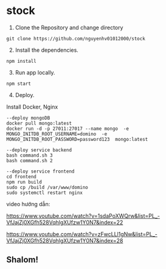 # stock

1. Clone the Repository and change directory

```
git clone https://github.com/nguyenhv01012000/stock
```

2. Install the dependencies.

```
npm install
```

3. Run app locally.

```
npm start
```
4. Deploy.

Install Docker, Nginx

```
--deploy mongoDB
docker pull mongo:latest
docker run -d -p 27011:27017 --name mongo  -e MONGO_INITDB_ROOT_USERNAME=domino  -e MONGO_INITDB_ROOT_PASSWORD=password123  mongo:latest

--deploy service backend
bash command.sh 3 
bash command.sh 2

--deploy service frontend
cd frontend
npm run build
sudo cp /build /var/www/domino 
sudo systemctl restart nginx
```
video hướng dẫn: 

https://www.youtube.com/watch?v=1sdaPoXWQrw&list=PL_-VfJajZj0XGfh528VqhlgXUfzw1Y0N7&index=22

https://www.youtube.com/watch?v=zFwcLLl1gNw&list=PL_-VfJajZj0XGfh528VqhlgXUfzw1Y0N7&index=28

## Shalom!

